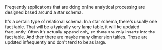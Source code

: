 
Frequently applications that are doing online analytical processing are designed based around a star schema.

It's a certain type of relational schema.
In a star schema, there's usually one fact table. That will be a typically very large table, it will be updated frequently. Often it's actually append only, so there are only inserts into the fact table.
And then there are maybe many dimension tables.
Those are updated infrequently and don't tend to be as large.
